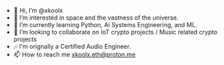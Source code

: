 - 👋 Hi, I’m @xkoolx
- 👀 I’m interested in space and the vastness of the universe.
- 🌱 I’m currently learning Python, Ai Systems Engineering, and ML.
- 💞️ I’m looking to collaborate on IoT crypto projects / Music related crypto projects
- 🎶 I'm orignally a Certified Audio Engineer.
- 📫 How to reach me xkoolx.eth@proton.me

<!---
xkoolx/xkoolx is a ✨ special ✨ repository because its `README.md` (this file) appears on your GitHub profile.
You can click the Preview link to take a look at your changes.
--->
